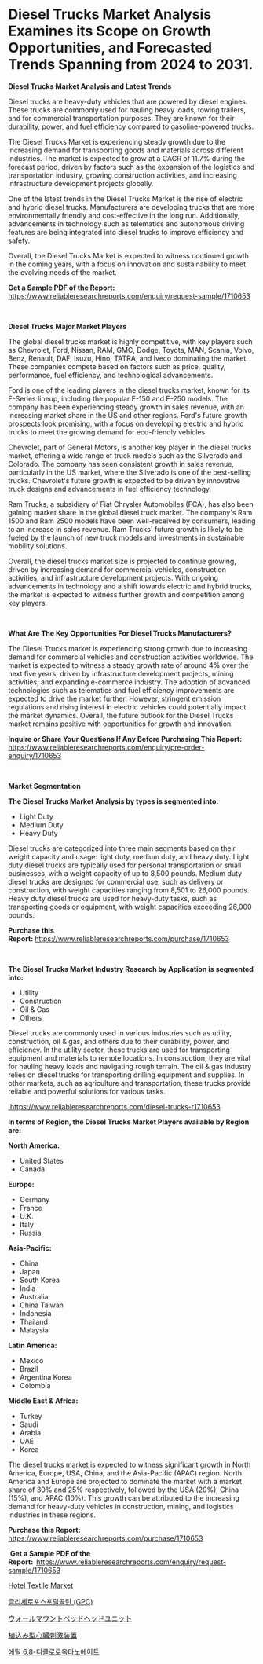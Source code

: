 <p><h1>Diesel Trucks Market Analysis Examines its Scope on Growth Opportunities, and Forecasted Trends Spanning from 2024 to 2031.</h1></p><p><strong>Diesel Trucks Market Analysis and Latest Trends</strong></p>
<p><p>Diesel trucks are heavy-duty vehicles that are powered by diesel engines. These trucks are commonly used for hauling heavy loads, towing trailers, and for commercial transportation purposes. They are known for their durability, power, and fuel efficiency compared to gasoline-powered trucks.</p><p>The Diesel Trucks Market is experiencing steady growth due to the increasing demand for transporting goods and materials across different industries. The market is expected to grow at a CAGR of 11.7% during the forecast period, driven by factors such as the expansion of the logistics and transportation industry, growing construction activities, and increasing infrastructure development projects globally.</p><p>One of the latest trends in the Diesel Trucks Market is the rise of electric and hybrid diesel trucks. Manufacturers are developing trucks that are more environmentally friendly and cost-effective in the long run. Additionally, advancements in technology such as telematics and autonomous driving features are being integrated into diesel trucks to improve efficiency and safety.</p><p>Overall, the Diesel Trucks Market is expected to witness continued growth in the coming years, with a focus on innovation and sustainability to meet the evolving needs of the market.</p></p>
<p><strong>Get a Sample PDF of the Report:&nbsp;</strong> <a href="https://www.reliableresearchreports.com/enquiry/request-sample/1710653">https://www.reliableresearchreports.com/enquiry/request-sample/1710653</a></p>
<p>&nbsp;</p>
<p><strong>Diesel Trucks Major Market Players</strong></p>
<p><p>The global diesel trucks market is highly competitive, with key players such as Chevrolet, Ford, Nissan, RAM, GMC, Dodge, Toyota, MAN, Scania, Volvo, Benz, Renault, DAF, Isuzu, Hino, TATRA, and Iveco dominating the market. These companies compete based on factors such as price, quality, performance, fuel efficiency, and technological advancements.</p><p>Ford is one of the leading players in the diesel trucks market, known for its F-Series lineup, including the popular F-150 and F-250 models. The company has been experiencing steady growth in sales revenue, with an increasing market share in the US and other regions. Ford's future growth prospects look promising, with a focus on developing electric and hybrid trucks to meet the growing demand for eco-friendly vehicles.</p><p>Chevrolet, part of General Motors, is another key player in the diesel trucks market, offering a wide range of truck models such as the Silverado and Colorado. The company has seen consistent growth in sales revenue, particularly in the US market, where the Silverado is one of the best-selling trucks. Chevrolet's future growth is expected to be driven by innovative truck designs and advancements in fuel efficiency technology.</p><p>Ram Trucks, a subsidiary of Fiat Chrysler Automobiles (FCA), has also been gaining market share in the global diesel truck market. The company's Ram 1500 and Ram 2500 models have been well-received by consumers, leading to an increase in sales revenue. Ram Trucks' future growth is likely to be fueled by the launch of new truck models and investments in sustainable mobility solutions.</p><p>Overall, the diesel trucks market size is projected to continue growing, driven by increasing demand for commercial vehicles, construction activities, and infrastructure development projects. With ongoing advancements in technology and a shift towards electric and hybrid trucks, the market is expected to witness further growth and competition among key players.</p></p>
<p>&nbsp;</p>
<p><strong>What Are The Key Opportunities For Diesel Trucks Manufacturers?</strong></p>
<p><p>The Diesel Trucks market is experiencing strong growth due to increasing demand for commercial vehicles and construction activities worldwide. The market is expected to witness a steady growth rate of around 4% over the next five years, driven by infrastructure development projects, mining activities, and expanding e-commerce industry. The adoption of advanced technologies such as telematics and fuel efficiency improvements are expected to drive the market further. However, stringent emission regulations and rising interest in electric vehicles could potentially impact the market dynamics. Overall, the future outlook for the Diesel Trucks market remains positive with opportunities for growth and innovation.</p></p>
<p><strong>Inquire or Share Your Questions If Any Before Purchasing This Report:</strong> <a href="https://www.reliableresearchreports.com/enquiry/pre-order-enquiry/1710653">https://www.reliableresearchreports.com/enquiry/pre-order-enquiry/1710653</a></p>
<p>&nbsp;</p>
<p><strong>Market Segmentation</strong></p>
<p><strong>The Diesel Trucks Market Analysis by types is segmented into:</strong></p>
<p><ul><li>Light Duty</li><li>Medium Duty</li><li>Heavy Duty</li></ul></p>
<p><p>Diesel trucks are categorized into three main segments based on their weight capacity and usage: light duty, medium duty, and heavy duty. Light duty diesel trucks are typically used for personal transportation or small businesses, with a weight capacity of up to 8,500 pounds. Medium duty diesel trucks are designed for commercial use, such as delivery or construction, with weight capacities ranging from 8,501 to 26,000 pounds. Heavy duty diesel trucks are used for heavy-duty tasks, such as transporting goods or equipment, with weight capacities exceeding 26,000 pounds.</p></p>
<p><strong>Purchase this Report:&nbsp;</strong><a href="https://www.reliableresearchreports.com/purchase/1710653">https://www.reliableresearchreports.com/purchase/1710653</a></p>
<p>&nbsp;</p>
<p><strong>The Diesel Trucks Market Industry Research by Application is segmented into:</strong></p>
<p><ul><li>Utility</li><li>Construction</li><li>Oil & Gas</li><li>Others</li></ul></p>
<p><p>Diesel trucks are commonly used in various industries such as utility, construction, oil & gas, and others due to their durability, power, and efficiency. In the utility sector, these trucks are used for transporting equipment and materials to remote locations. In construction, they are vital for hauling heavy loads and navigating rough terrain. The oil & gas industry relies on diesel trucks for transporting drilling equipment and supplies. In other markets, such as agriculture and transportation, these trucks provide reliable and powerful solutions for various tasks.</p></p>
<p><a href="https://www.reliableresearchreports.com/diesel-trucks-r1710653">&nbsp;https://www.reliableresearchreports.com/diesel-trucks-r1710653</a></p>
<p><strong>In terms of Region, the Diesel Trucks Market Players available by Region are:</strong></p>
<p>
    <p> <strong> North America: </strong>
        <ul>
            <li>United States</li>
            <li>Canada</li>
        </ul>
        </p> 
    <p> <strong> Europe: </strong>
        <ul>
            <li>Germany</li>
            <li>France</li>
            <li>U.K.</li>
            <li>Italy</li>
            <li>Russia</li>
        </ul>
        </p> 
    <p> <strong> Asia-Pacific: </strong>
        <ul>
            <li>China</li>
            <li>Japan</li>
            <li>South Korea</li>
            <li>India</li>
            <li>Australia</li>
            <li>China Taiwan</li>
            <li>Indonesia</li>
            <li>Thailand</li>
            <li>Malaysia</li>
        </ul>
        </p> 
    <p> <strong> Latin America: </strong>
        <ul>
            <li>Mexico</li>
            <li>Brazil</li>
            <li>Argentina Korea</li>
            <li>Colombia</li>
        </ul>
        </p> 
    <p> <strong> Middle East & Africa: </strong>
        <ul>
            <li>Turkey</li>
            <li>Saudi</li>
            <li>Arabia</li>
            <li>UAE</li>
            <li>Korea</li>
        </ul>
    </p>
    </p>
<p><p>The diesel trucks market is expected to witness significant growth in North America, Europe, USA, China, and the Asia-Pacific (APAC) region. North America and Europe are projected to dominate the market with a market share of 30% and 25% respectively, followed by the USA (20%), China (15%), and APAC (10%). This growth can be attributed to the increasing demand for heavy-duty vehicles in construction, mining, and logistics industries in these regions.</p></p>
<p><strong>Purchase this Report: </strong><a href="https://www.reliableresearchreports.com/purchase/1710653">https://www.reliableresearchreports.com/purchase/1710653</a></p>
<p>&nbsp;<strong>Get a Sample PDF of the Report:&nbsp;&nbsp;</strong><a href="https://www.reliableresearchreports.com/enquiry/request-sample/1710653">https://www.reliableresearchreports.com/enquiry/request-sample/1710653</a></p>
<p><strong></strong></p>
<p><p><a href="https://github.com/Hazelklievgspy6vdcsmu106w/Market-Research-Report-List-2/blob/main/hotel-textile-market.md">Hotel Textile Market</a></p><p><a href="https://github.com/trmesnao7959541/Market-Research-Report-List-2/blob/main/6297837107084.md">글리세로포스포릴콜린 (GPC)</a></p><p><a href="https://github.com/NikitaBruen/Market-Research-Report-List-1/blob/main/8323793126491.md">ウォールマウントベッドヘッドユニット</a></p><p><a href="https://github.com/mm14022023/Market-Research-Report-List-1/blob/main/2628654126490.md">植込み型心臓刺激装置</a></p><p><a href="https://github.com/vsn7qpua81q/Market-Research-Report-List-2/blob/main/5002424107085.md">에틸 6,8-디클로로옥타노에이트</a></p></p>